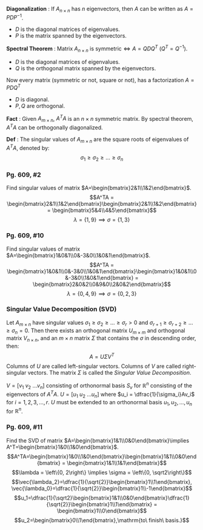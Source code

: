 
**Diagonalization** : If $A_{n\times n}$ has $n$ eigenvectors, then $A$ can be written as $A=PDP^{-1}$.
 - $D$ is the diagonal matrices of eigenvalues.
 - $P$ is the matrix spanned by the eigenvectors.

**Spectral Theorem** : Matrix $A_{n\times n}$ is symmetric$\iff A=QDQ^{T}$   $\left(Q^T=Q^{-1}\right)$.
 - $D$ is the diagonal matrices of eigenvalues.
 - $Q$ is the orthogonal matrix spanned by the eigenvectors.

Now every matrix (symmetric or not, square or not), has a factorization $A=PDQ^T$
  - $D$ is diagonal.
  - $P, Q$ are orthogonal.


**Fact** : Given $A_{m\times n}$, $A^TA$ is an $n\times n$ symmetric matrix.
By spectral theorem, $A^TA$ can be orthogonally diagonalized.

**Def** : The singular values of $A_{m\times n}$ are the square roots of eigenvalues of $A^TA$, denoted by:
$$\sigma_1\ge\sigma_2\ge\dots\ge\sigma_n$$

### Pg. 609, #2
Find singular values of matrix $A=\begin{bmatrix}2&1\\1&2\end{bmatrix}$.
$$A^TA = \begin{bmatrix}2&1\\1&2\end{bmatrix}\begin{bmatrix}2&1\\1&2\end{bmatrix} = \begin{bmatrix}5&4\\4&5\end{bmatrix}$$
$$\lambda = \left\{1, 9\right\} \implies \sigma = \left\{1, 3\right\}$$

### Pg. 609, #10
Find singular values of matrix $A=\begin{bmatrix}1&0&1\\0&-3&0\\1&0&1\end{bmatrix}$.
$$A^TA = \begin{bmatrix}1&0&1\\0&-3&0\\1&0&1\end{bmatrix}\begin{bmatrix}1&0&1\\0&-3&0\\1&0&1\end{bmatrix} = \begin{bmatrix}2&0&2\\0&9&0\\2&0&2\end{bmatrix}$$
$$\lambda = \left\{0, 4,9\right\} \implies \sigma = \left\{0,2,3\right\}$$

### Singular Value Decomposition (SVD)
Let $A_{m\times n}$ have singular values $\sigma_1\ge\sigma_2\ge\dots\ge\sigma_r\gt0$ and $\sigma_{r+1}\ge\sigma_{r+2}\ge\dots\ge\sigma_n=0$.
Then there exists an orthogonal matrix $U_{m\times m}$ and orthogonal matrix $V_{n\times n}$, and an $m\times n$ matrix $\Sigma$ that contains the $\sigma$ in descending order, then:
$$A=U\Sigma V^T$$
Columns of $U$ are called left-singular vectors.
Columns of $V$ are called right-singular vectors.
The matrix $\Sigma$ is called the *Singular Value Decomposition*.

$V = [v_1\ v_2\ \dots v_n]$ consisting of orthonormal basis $S_v$ for $\mathbb{R}^n$ consisting of the eigenvectors of $A^TA$.
$U = [u_1\ u_2\ \dots u_n]$ where $u_i = \dfrac{1}{\sigma_i}Av_i$ for $i=1,2,3,\dots,r$.
$U$ must be extended to an orthonormal basis $u_1, u_2,\dots,u_n$ for $\mathbb{R}^n$.


### Pg. 609, #11
Find the SVD of matrix $A=\begin{bmatrix}1&1\\0&0\end{bmatrix}\implies A^T=\begin{bmatrix}1&0\\1&0\end{bmatrix}$.
$$A^TA=\begin{bmatrix}1&0\\1&0\end{bmatrix}\begin{bmatrix}1&1\\0&0\end{bmatrix} = \begin{bmatrix}1&1\\1&1\end{bmatrix}$$
$$\lambda = \left\{0, 2\right\} \implies \sigma = \left\{0, \sqrt2\right\}$$
$$\vec{\lambda_2}=\dfrac{1}{\sqrt{2}}\begin{bmatrix}1\\1\end{bmatrix}, \vec{\lambda_0}=\dfrac{1}{\sqrt{2}}\begin{bmatrix}1\\-1\end{bmatrix}$$
$$u_1=\dfrac{1}{\sqrt2}\begin{bmatrix}1&1\\0&0\end{bmatrix}\dfrac{1}{\sqrt{2}}\begin{bmatrix}1\\1\end{bmatrix} = \begin{bmatrix}1\\0\end{bmatrix}$$
$$u_2=\begin{bmatrix}0\\1\end{bmatrix},\mathrm{to\ finish\ basis.}$$

